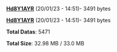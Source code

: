 [**Hd8Y1AYR**](/data/Hd8Y1AYR.txt) (20/01/23 - 14:51)- 3491 bytes

[**Hd8Y1AYR**](/data/Hd8Y1AYR.txt) (20/01/23 - 14:51)- 3491 bytes

**Total Datas**: 5471

**Total Size**: 32.98 MB / 33.0 MB